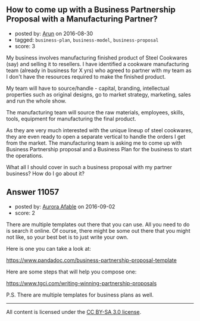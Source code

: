 ## How to come up with a Business Partnership Proposal with a Manufacturing Partner?

- posted by: [Arun](https://stackexchange.com/users/234996/arun) on 2016-08-30
- tagged: `business-plan`, `business-model`, `business-proposal`
- score: 3

<p>My business involves manufacturing finished product of Steel Cookwares (say) and selling it to resellers. I have identified a cookware manufacturing team (already in business for X yrs) who agreed to partner with my team as I don't have the resources required to make the finished product.</p>

<p>My team will have to source/handle - capital, branding, intellectual properties such as original designs, go to market strategy, marketing, sales and run the whole show.</p>

<p>The manufacturing team will source the raw materials, employees, skills, tools, equipment for manufacturing the final product.</p>

<p>As they are very much interested with the unique lineup of steel cookwares, they are even ready to open a separate vertical to handle the orders I get from the market. The manufacturing team is asking me to come up with Business Partnership proposal and a Business Plan for the business to start the operations.</p>

<p>What all I should cover in such a business proposal with my partner business? How do I go about it?</p>



## Answer 11057

- posted by: [Aurora Afable](https://stackexchange.com/users/5912654/aurora-afable) on 2016-09-02
- score: 2

<p>There are multiple templates out there that you can use. All you need to do is search it online. Of course, there might be some out there that you might not like, so your best bet is to just write your own. </p>

<p>Here is one you can take a look at:</p>

<p><a href="https://www.pandadoc.com/business-partnership-proposal-template" rel="nofollow">https://www.pandadoc.com/business-partnership-proposal-template</a></p>

<p>Here are some steps that will help you compose one:</p>

<p><a href="https://www.tgci.com/writing-winning-partnership-proposals" rel="nofollow">https://www.tgci.com/writing-winning-partnership-proposals</a></p>

<p>P.S. There are multiple templates for business plans as well. </p>




---

All content is licensed under the [CC BY-SA 3.0 license](https://creativecommons.org/licenses/by-sa/3.0/).
